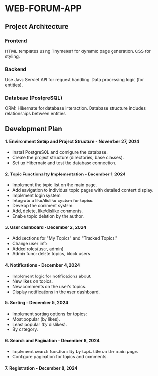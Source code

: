 
# WEB-FORUM-APP
## Project Architecture
### Frontend
HTML templates using Thymeleaf for dynamic page generation.
CSS for styling.
### Backend
Use Java Servlet API for request handling.
Data processing logic (for entities).
### Database (PostgreSQL)
ORM: Hibernate for database interaction.
Database structure includes relationships between entities



## Development Plan
#### 1. Environment Setup and Project Structure - November 27, 2024
   - Install PostgreSQL and configure the database.
   - Create the project structure (directories, base classes).
   - Set up Hibernate and test the database connection. 
#### 2. Topic Functionality Implementation - December 1, 2024
   - Implement the topic list on the main page.
   - Add navigation to individual topic pages with detailed content display.
   - Implement login system
   - Integrate a like/dislike system for topics.
   - Develop the comment system:
   - Add, delete, like/dislike comments.
   - Enable topic deletion by the author.
#### 3. User dashboard - December 2, 2024
   - Add sections for "My Topics" and "Tracked Topics."
   - Change user info
   - Added roles(user, admin)
   - Admin func: delete topics, block users
#### 4. Notifications - December 4, 2024
   - Implement logic for notifications about:
   - New likes on topics.
   - New comments on the user's topics.
   - Display notifications in the user dashboard.
#### 5. Sorting - December 5, 2024
   - Implement sorting options for topics:
   - Most popular (by likes).
   - Least popular (by dislikes).
   - By category.
#### 6. Search and Pagination - December 6, 2024
   - Implement search functionality by topic title on the main page.
   - Configure pagination for topics and comments.
#### 7. Registration - December 8, 2024